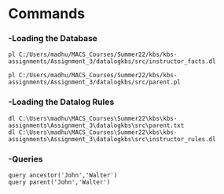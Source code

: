 # Commands

### -Loading the Database

    pl C:/Users/madhu/MACS_Courses/Summer22/kbs/kbs-assignments/Assignment_3/datalogkbs/src/instructor_facts.dl 
   
    pl C:/Users/madhu/MACS_Courses/Summer22/kbs/kbs-assignments/Assignment_3/datalogkbs/src/parent.pl

 ### -Loading the Datalog Rules

    dl C:\Users\madhu\MACS_Courses\Summer22\kbs\kbs-assignments\Assignment_3\datalogkbs\src\parent.txt
    dl C:\Users\madhu\MACS_Courses\Summer22\kbs\kbs-assignments\Assignment_3\datalogkbs\src\instructor_rules.dl
  
 ### -Queries
 
    query ancestor('John','Walter')
    query parent('John','Walter')

